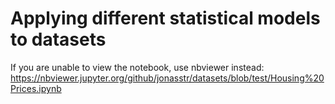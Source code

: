 # Applying different statistical models to datasets

If you are unable to view the notebook, use nbviewer instead:  
https://nbviewer.jupyter.org/github/jonasstr/datasets/blob/test/Housing%20Prices.ipynb
